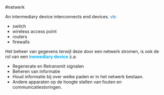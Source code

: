 #netwerk 

An intermediary device interconnects end devices. 
<span style="color:rgb(0, 112, 192)">vb</span>: 
- switch 
- wireless access point 
- routers 
- firewalls 


Het beheer van gegevens terwijl deze door een netwerk stromen, is ook de rol van een **<span style="color:rgb(0, 176, 240)">inemediary device</span>**  z.a:
- Regenerate en Retransmit signalen 
- Beheren van informatie 
- Houd informatie bij over welke paden er in het netwerk bestaan.
- Andere apparaten op de hoogte stellen van fouten en communicatiestoringen.


